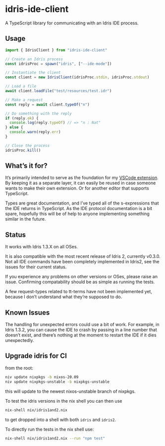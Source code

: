 # idris-ide-client
A TypeScript library for communicating with an Idris IDE process.

## Usage
```typescript
import { IdrisClient } from "idris-ide-client"

// Create an Idris process
const idrisProc = spawn("idris", ["--ide-mode"])

// Instantiate the client
const client = new IdrisClient(idrisProc.stdin, idrisProc.stdout)

// Load a file
await client.loadFile("test/resources/test.idr")

// Make a request
const reply = await client.typeOf("n")

// Do something with the reply
if (reply.ok) {
  console.log(reply.typeOf) // => "n : Nat"
} else {
  console.warn(reply.err)
}

// Close the process
idrisProc.kill()
```

## What’s it for?
It’s primarily intended to serve as the foundation for my [VSCode extension](https://github.com/meraymond2/idris-vscode). By keeping it as a separate layer, it can easily be reused in case someone wants to make their own extension. Or for another editor that supports TypeScript.

Types are great documentation, and I’ve typed all of the s-expressions that the IDE returns in TypeScript. As the IDE protocol documentation is a bit spare, hopefully this will be of help to anyone implementing something similar in the future.

## Status
It works with Idris 1.3.X on all OSes.

It is also compatible with the most recent release of Idris 2, currently v0.3.0. Not all IDE commands have been completely implemented in Idris2, see the issues for their current status.

If you experience any problems on other versions or OSes, please raise an issue. Confirming compatability should be as simple as running the tests.

A few request-types related to tt-terms have not been implemented yet, because I don’t understand what they’re supposed to do.

## Known Issues
The handling for unexpected errors could use a bit of work. For example, in Idris 1.3.2, you can cause the IDE to crash by passing in a line number that doesn’t exist, and there’s nothing at the moment to restart the IDE if it dies unexpectedly.

## Upgrade idris for CI

from the root:
```sh
niv update nixpkgs -b nixos-20.09
niv update nixpkgs-unstable -b nixpkgs-unstable
```
this will update to the newest nixos-unstable branch of nixpkgs.

To test the idris versions in the nix shell you can then use
```sh
nix-shell nix/idris1and2.nix
```
to get dropped into a shell with both `idris` and `idris2`.

To directly run the tests in the nix shell use:
```sh
nix-shell nix/idris1and2.nix --run "npm test"
```
